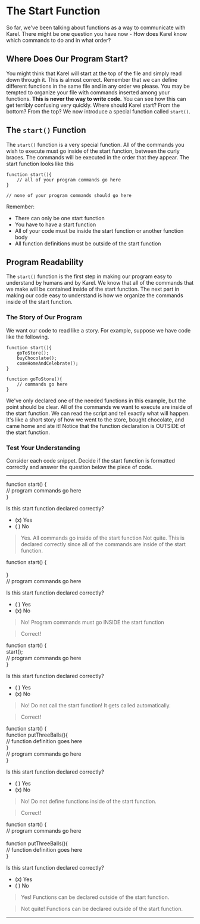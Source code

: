 # The Start Function
So far, we've been talking about functions as a way to communicate with Karel.  There might be one question you have now - How does Karel know which commands to do and in what order? 

## Where Does Our Program Start?
 You might think that Karel will start at the top of the file and simply read down through it.  This is almost correct.  Remember that we can define different functions in the same file and in any order we please.  You may be tempted to organize your file with commands inserted among your functions. **This is never the way to write code.**
 You can see how this can get terribly confusing very quickly.  Where should Karel start? From the bottom? From the top?  We now introduce a special function called `start()`.

## The `start()` Function
The `start()` function is a very special function.  All of the commands you wish to execute must go inside of the start function, between the curly braces.  The commands will be executed in the order that they appear.  The start function looks like this

```
function start(){
    // all of your program commands go here
}

// none of your program commands should go here
```

Remember: 
* There can only be one start function
* You have to have a start function
* All of your code must be inside the start function or another function body 
* All function definitions must be outside of the start function


## Program Readability
The `start()` function is the first step in making our program easy to understand by humans and by Karel.  We know that all of the commands that we make will be contained inside of the start function.  The next part in making our code easy to understand is how we organize the commands inside of the start function.

### The Story of Our Program
We want our code to read like a story.  For example, suppose we have code like the following.
```
function start(){
    goToStore();
    buyChocolate();
    comeHomeAndCelebrate();
}

function goToStore(){
    // commands go here
}
```

We've only declared one of the needed functions in this example, but the point should be clear.  All of the commands we want to execute are inside of the start function.  We can read the script and tell exactly what will happen.  It's like a short story of how we went to the store, bought chocolate, and came home and ate it! Notice that the function declaration is OUTSIDE of the start function.

### Test Your Understanding
Consider each code snippet.  Decide if the start function is formatted correctly and answer the question below the piece of code.

---

<p></p>
<p>
function start() {</br>                        
    // program commands go here </br>
    }                          </br>       
</p>

Is this start function declared correctly?
- (x) Yes
- ( ) No

> Yes.  All commands go inside of the start function
> Not quite.  This is declared correctly since all of the commands are inside of the start function.

<p>
       function start() {           </br>
                                       </br>
        }                              </br>
          // program commands go here   </br>
</p>

Is this start function declared correctly?
- ( ) Yes
- (x) No

> No!  Program commands must go INSIDE the start function

> Correct!

<p>
function start() { </br>
        start();        </br>           
        // program commands go here </br>
    }                         </br>
</p>

Is this start function declared correctly?
- ( ) Yes
- (x) No

> No!  Do not call the start function!  It gets called automatically.

> Correct!

<p>
    function start() { </br>
        function putThreeBalls(){  </br>
            // function definition goes here </br> 
        }     </br>
        // program commands go here  </br>
    }  </br>
</p>

Is this start function declared correctly?
- ( ) Yes
- (x) No

> No! Do not define functions inside of the start function.

> Correct!

<p>
    function start() { </br>
        // program commands go here </br>
     </br>
    function putThreeBalls(){  </br>
        // function definition goes here </br>
    } </br>
</p>

Is this start function declared correctly?
- (x) Yes
- ( ) No

> Yes! Functions can be declared outside of the start function.

> Not quite! Functions can be declared outside of the start function.

---

















